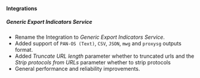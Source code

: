 #### Integrations
##### Generic Export Indicators Service
- Rename the Integration to *Generic Export Indicators Service*. 
- Added support of `PAN-OS (Text)`, `CSV`, `JSON`, `mwg` and `proxysg`  outputs format.
- Added *Truncate URL length* parameter whether to truncated urls and the *Strip protocols from URLs* parameter whether to strip protocols
- General performance and reliability improvements.